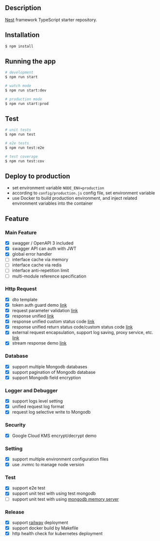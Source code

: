 
## Description

[Nest](https://github.com/nestjs/nest) framework TypeScript starter repository.

## Installation

```bash
$ npm install
```

## Running the app

```bash
# development
$ npm run start

# watch mode
$ npm run start:dev

# production mode
$ npm run start:prod
```

## Test

```bash
# unit tests
$ npm run test

# e2e tests
$ npm run test:e2e

# test coverage
$ npm run test:cov
```

## Deploy to production

- set environment variable `NODE_ENV=production`
- according to `config/production.js` config file, set environment variable
- use Docker to build production environment, and inject related environment variables into the container

## Feature

### Main Feature

- [x] swagger / OpenAPI 3 included
- [x] swagger API can auth with JWT
- [x] global error handler
- [ ] interface cache via memory
- [ ] interface cache via redis
- [ ] interface anti-repetition limit
- [ ] multi-module reference specification

### Http Request

- [x] dto template
- [x] token auth guard demo [link](https://github.com/leoliew/nestjs-starter-kit/blob/main/src/common/guards/token.guard.ts)
- [x] request parameter validation [link](https://github.com/leoliew/nestjs-starter-kit/blob/main/src/common/validation/validation.pipe.ts)
- [x] response unified [link](https://github.com/leoliew/nestjs-starter-kit/blob/main/src/common/interceptors/transform.interceptor.ts#L47)
- [x] response unified custom status code [link](https://github.com/leoliew/nestjs-starter-kit/blob/main/src/lib/constant.ts#L20)
- [x] response unified return status code/custom status code [link](https://github.com/leoliew/nestjs-starter-kit/blob/main/docs/ResponseReference.md) 
- [x] external request encapsulation, support log saving, proxy service, etc. [link](https://github.com/leoliew/nestjs-starter-kit/blob/main/src/external/request.ts)
- [x] stream response demo [link](https://github.com/leoliew/nestjs-starter-kit/blob/main/src/cats/cats.controller.ts#L97)

### Database

- [x] support multiple Mongodb databases
- [x] support pagination of Mongodb database
- [x] support Mongodb field encryption

### Logger and Debugger

- [x] support logs level setting
- [x] unified request log format
- [x] request log selective write to Mongodb

### Security

- [x] Google Cloud KMS encrypt/decrypt demo

### Setting

- [x] support multiple environment configuration files
- [x] use .nvmrc to manage node version

### Test
- [x] support e2e test
- [x] support unit test with using test mongodb
- [ ] support unit test with using [mongodb memory server](https://github.com/nodkz/mongodb-memory-server)

### Release

- [x] support [railway](https://railway.app/) deployment
- [x] support docker build by Makefile
- [x] http health check for kubernetes deployment
